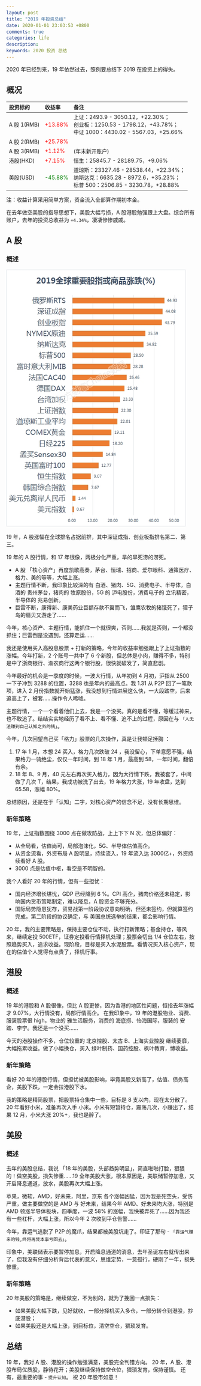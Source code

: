 ```yaml
---
layout: post
title: "2019 年投资总结"
date: 2020-01-01 23:03:53 +0800
comments: true
categories: life
description: 
keywords: 2020 投资 总结
---
```

2020 年已经到来，19 年依然过去，照例要总结下 2019 在投资上的得失。

## 概况

|投资标的|收益率|备注|
|:--|:--|:--|
|A 股 1(RMB)|<font color="red">+13.88%</font>|上证：2493.9 - 3050.12，+22.30%；<br>创业板：1250.53 - 1798.12，+43.78%；<br>中证 1000：4430.02 - 5567.03，+25.66%|
|A 股 2(RMB)|<font color="red">+25.78%</font>|
|A 股 3(RMB)|<font color="red">+1.12%</font>|(年末新开账户)|
|港股(HKD)|<font color="red">+7.15%</font>|恒生：25845.7 - 28189.75，+9.06%|
|美股(USD)|<font color="green">-45.88%</font>|道琼斯：23327.46 - 28538.44，+22.34%；<br>纳斯达克：6635.28 - 8972.6，+35.23%；<br>标普 500：2506.85 - 3230.78，+28.88%|
    
注：收益计算采用简单方案，资金流入全部算作期初本金。

在去年做空美股的指导思想下，美股大幅亏损，A 股港股勉强跟上大盘。综合所有账户，去年的投资总收益为 `+4.34%`，凄凄惨惨戚戚。

## A 股
### 概述

![2019global-stock-market](/images/2020-01-01-2020-invest-summary/2019global-stock-market.jpg)

19 年，A 股涨幅在全球排名占据前排，其中深证成指、创业板指排名第二、第三。

19 年的 A 股行情，和 17 年很像，两极分化严重，旱的旱死涝的涝死。

* A 股 「核心资产」再度凯歌高奏，茅台、恒瑞、招商、爱尔眼科、通策医疗、格力、美的等等，大幅上涨。
* 主题行情不断，我印象比较深的有 白酒、猪肉、5G、消费电子、半导体，白酒的 贵州茅台，猪肉的 牧原股份，5G 的 沪电股份，消费电子的 立讯精密，半导体的 兆易创新。
* 巨雷不断，康得新、康美药业巨额存款不翼而飞，雏鹰农牧的猪饿死了，獐子岛的扇贝又游走了……
	
今年，核心资产、主题行情，能抓住一个就很爽，否则……我就是否则，一个都没抓住；巨雷倒是没遇到，还算走运……

我还是使用买入高股息股票 + 打新的策略，今年的收益率勉强跟上了上证指数的涨幅。今年打新，2 个账号一共中了 6 个新股，但总体是小肉，赚得不多，特别是中了浙商银行、渝农商行这两个银行股，很快就破发了，简直悲剧。

今年最好的机会是一季度的时候，一波大行情，从年初到 4 月初，沪指从 2500 一下子冲到 3288 的位置，3288 也是年内的最高点。我 1.31 从 P2P 回了一笔款项，进入 2 月份指数就开始猛涨，我没想到行情进展这么快，一大段踏空，后来追高上了，被套……操作令人唏嘘。

主题行情，一个一个看着他们上去，我是一个没买。真的是看不懂，等缓过神来，也不敢追了。结结实实地经历了看不上、看不懂、追不上的过程，原因在与 `「人无法赚到自己认知之外的钱」`。

今年，几次回望自己买「格力」股票的几次操作，真是让我顿足捶胸 ：

1. 17 年 1 月，本想 24 买入，格力几次跌破 24 ，我没留心，下单意愿不强，结果格力一骑绝尘，仅仅一年时间，到 18 年 1 月，最高到 58，一年时间，翻倍有余。
2. 18 年 8、9 月，40 元左右再次买入格力，因为大行情下跌，我被套了，中间做了几次 T，结果，我成功被洗了出去，19 年格力大涨，19 年收盘，达到 65.58，涨幅 80%。

总结原因，还是在于「认知」二字，对核心资产的信念不足，没有长期思维。

### 新年策略
19 年，上证指数围绕 3000 点在做攻防战，上上下下 N 次，但总体偏好：

* 从全局看，估值尚可，局部泡沫化，5G、半导体估值高企。
* 从资金流看，外资布局 A 股明显，持续流入，19 年流入达 3000亿+，外资持续看好 A 股。
* 3000 点是估值中枢，看空是不明智的。

我个人看好 20 年的行情，但有一些担忧：

* 国内经济增长堪忧，GDP 已经降到 6 %。CPI 高企，猪肉价格还未稳定，影响国内货币策略制定，难以降息，A 股资金不够充分。
* 国际局势隐患犹存，贸易战第一阶段协议意向明确，但还未签约，但就算签约完成，第二阶段的协议确定，与 美国总统选举的结果，都会影响行情。

20 年，我的主要策略是，保持主要仓位不动，执行打新策略；基金持仓，等风来，继续定投 500ETF，证券定投看行情择机处理；股票会切出 1/4 仓位左右，按照趋势买入，追求收益。现阶段，目标是买入水泥股票。看情况买入核心资产，现在的估值个人觉得有点贵了，择机行事。

## 港股
### 概述
19 年的港股和 A 股很像，但比 A 股更惨，因为香港的地区性问题，恒指去年涨幅才 9.07%，大行情没有，局部行情高企。
在我印象中，19 年的港股物业、消费、服装股票很 high，物业的 雅生活服务，消费的 海底捞、怡海国际，服装的 安踏、李宁。我还是一个没买……

今天的港股操作不多，仓位较重的 北京控股、太古 B、上海实业控股 继续萎靡，大幅拖累收益。做了小幅换仓，买入 绿叶制药、国药控股、枫叶教育，博收益。

### 新年策略
看好 20 年的港股行情，但担忧被美股影响，毕竟美股又新高了，估值、债务高企，美股下跌，一定会拉港股下水。

我的策略是精简股票，把股票持仓集中一些，目标是 8 支以内，现在太分散了。20 年看好小米，准备再次入手 小米。小米有短暂持仓，震荡几次，小赚出了，结果 12 月，小米大涨 20%+，我也是醉了。

## 美股
### 概述
去年的美股总结，我说 「18 年的美股，头部趋势明显」，简直啪啪打脸，狠狠的！做空美股，损失惨重……19 全年美股大涨，根本原因是，美联储暂停加息，又开启降息通道，放水，美股再次大幅上涨。

苹果，微软，AMD，好未来，阿里，京东 各个涨幅凶猛，因为我是死空头，受伤严重，做主要做空的是 AMD 与 好未来，结果今年 AMD、好未来均大涨，特别是 AMD 领涨半导体板块，四季度，一波 58% 的涨幅，我快被弄死了……因为我还有一些杠杆，大幅上涨，所以今年 2 次收到平仓告警……

今年，靠运气逃脱了 P2P 的魔爪，结果都被美股坑走了。印证了那句 - `「靠运气赚来的钱,终将再凭本事亏回去」`。

印象中，美联储表示要暂停加息，开启降息通道的消息，去年圣诞左右就传出来了，但我没有仔细分析背后代表的意义，思维定势，一意孤行，硬刚了一年，损失惨重。

### 新年策略
20 年美股的策略是，继续做空，不为别的，就为了挽回一点损失：

* 如果美股大幅下跌，见好就收，一部分择机买入多仓，一部分转仓到港股，抄底港股；
* 如果美股还是大幅上涨，到目标位，清空空仓，猥琐发育。

## 总结
19 年，我对 A 股、港股的操作勉强满意，美股完全判错方向。
20 年，A 股、港股布局优质股，静待花开；美股继续保持做空仓位，猥琐发育，保持谨慎。
还有，最重要的事 - `提升认知`。
祝 20 年股市如意！